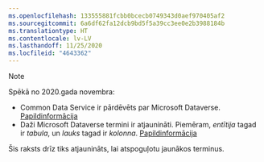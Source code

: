 ```yaml
---
ms.openlocfilehash: 133555881fcbb0bcecb0749343d0aef970405af2
ms.sourcegitcommit: 6a6df62fa12dcb9bd5f5a39cc3ee0e2b3988184b
ms.translationtype: HT
ms.contentlocale: lv-LV
ms.lasthandoff: 11/25/2020
ms.locfileid: "4643362"
---
```

> [!NOTE]
> Spēkā no 2020.gada novembra:
> - Common Data Service ir pārdēvēts par Microsoft Dataverse. [Papildinformācija](https://aka.ms/PAuAppBlog)
> - Daži Microsoft Dataverse termini ir atjaunināti. Piemēram, *entītija* tagad ir *tabula*, un *lauks* tagad ir *kolonna*. [Papildinformācija](https://go.microsoft.com/fwlink/?linkid=2147247)
>
> Šis raksts drīz tiks atjaunināts, lai atspoguļotu jaunākos terminus.
